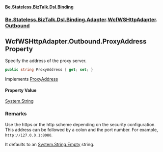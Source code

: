 #### [Be.Stateless.BizTalk.Dsl.Binding](README.md 'README')
### [Be.Stateless.BizTalk.Dsl.Binding.Adapter](Be.Stateless.BizTalk.Dsl.Binding.Adapter.md 'Be.Stateless.BizTalk.Dsl.Binding.Adapter').[WcfWSHttpAdapter](WcfWSHttpAdapter.md 'Be.Stateless.BizTalk.Dsl.Binding.Adapter.WcfWSHttpAdapter').[Outbound](WcfWSHttpAdapter.Outbound.md 'Be.Stateless.BizTalk.Dsl.Binding.Adapter.WcfWSHttpAdapter.Outbound')

## WcfWSHttpAdapter.Outbound.ProxyAddress Property

Specify the address of the proxy server.

```csharp
public string ProxyAddress { get; set; }
```

Implements [ProxyAddress](https://docs.microsoft.com/en-us/dotnet/api/Microsoft.BizTalk.Adapter.Wcf.Config.IAdapterConfigProxySettings.ProxyAddress 'Microsoft.BizTalk.Adapter.Wcf.Config.IAdapterConfigProxySettings.ProxyAddress')

#### Property Value
[System.String](https://docs.microsoft.com/en-us/dotnet/api/System.String 'System.String')

### Remarks

Use the https or the http scheme depending on the security configuration. This address can be followed by a colon
and the port number. For example, `http://127.0.0.1:8080`.

It defaults to an [System.String.Empty](https://docs.microsoft.com/en-us/dotnet/api/System.String.Empty 'System.String.Empty') string.